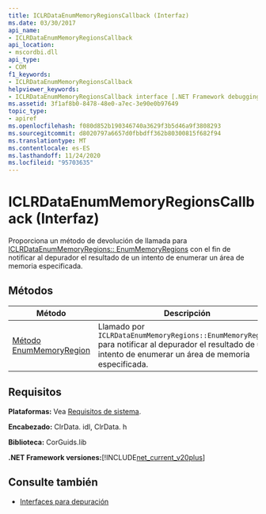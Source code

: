 ```yaml
---
title: ICLRDataEnumMemoryRegionsCallback (Interfaz)
ms.date: 03/30/2017
api_name:
- ICLRDataEnumMemoryRegionsCallback
api_location:
- mscordbi.dll
api_type:
- COM
f1_keywords:
- ICLRDataEnumMemoryRegionsCallback
helpviewer_keywords:
- ICLRDataEnumMemoryRegionsCallback interface [.NET Framework debugging]
ms.assetid: 3f1af8b0-8478-48e0-a7ec-3e90e0b97649
topic_type:
- apiref
ms.openlocfilehash: f080d852b190346740a3629f3b5d46a9f3808293
ms.sourcegitcommit: d8020797a6657d0fbbdff362b80300815f682f94
ms.translationtype: MT
ms.contentlocale: es-ES
ms.lasthandoff: 11/24/2020
ms.locfileid: "95703635"
---
```

# <a name="iclrdataenummemoryregionscallback-interface"></a>ICLRDataEnumMemoryRegionsCallback (Interfaz)

Proporciona un método de devolución de llamada para [ICLRDataEnumMemoryRegions:: EnumMemoryRegions](iclrdataenummemoryregions-enummemoryregions-method.md) con el fin de notificar al depurador el resultado de un intento de enumerar un área de memoria especificada.  
  
## <a name="methods"></a>Métodos  
  
|Método|Descripción|  
|------------|-----------------|  
|[Método EnumMemoryRegion](iclrdataenummemoryregionscallback-enummemoryregion-method.md)|Llamado por `ICLRDataEnumMemoryRegions::EnumMemoryRegions` para notificar al depurador el resultado de un intento de enumerar un área de memoria especificada.|  
  
## <a name="requirements"></a>Requisitos  

 **Plataformas:** Vea [Requisitos de sistema](../../get-started/system-requirements.md).  
  
 **Encabezado:** ClrData. idl, ClrData. h  
  
 **Biblioteca:** CorGuids.lib  
  
 **.NET Framework versiones:**[!INCLUDE[net_current_v20plus](../../../../includes/net-current-v20plus-md.md)]  
  
## <a name="see-also"></a>Consulte también

- [Interfaces para depuración](debugging-interfaces.md)
